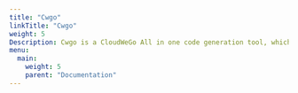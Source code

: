 ```yaml
---
title: "Cwgo"
linkTitle: "Cwgo"
weight: 5
Description: Cwgo is a CloudWeGo All in one code generation tool, which integrates the advantages of each component to improve the developer experience.
menu:
  main:
    weight: 5
    parent: "Documentation"
---
```

